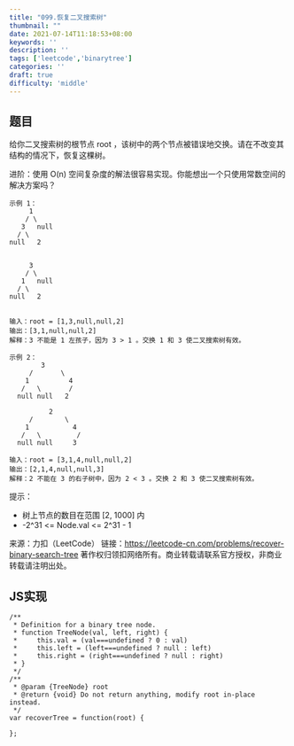 ```yaml
---
title: "099.恢复二叉搜索树"
thumbnail: ""
date: 2021-07-14T11:18:53+08:00
keywords: ''
description: ''
tags: ['leetcode','binarytree']
categories: ''
draft: true
difficulty: 'middle'
---
```


## 题目

给你二叉搜索树的根节点 root ，该树中的两个节点被错误地交换。请在不改变其结构的情况下，恢复这棵树。

进阶：使用 O(n) 空间复杂度的解法很容易实现。你能想出一个只使用常数空间的解决方案吗？

```
示例 1：
     1
    / \
   3   null
  / \
null   2  

    
     3
    / \
   1   null
  / \
null   2  


输入：root = [1,3,null,null,2]
输出：[3,1,null,null,2]
解释：3 不能是 1 左孩子，因为 3 > 1 。交换 1 和 3 使二叉搜索树有效。

示例 2：
        3
     /       \
    1          4
   /   \       /
  null null   2

          2
     /        \
    1           4
   /   \         /
  null null     3

输入：root = [3,1,4,null,null,2]
输出：[2,1,4,null,null,3]
解释：2 不能在 3 的右子树中，因为 2 < 3 。交换 2 和 3 使二叉搜索树有效。
```

提示：

- 树上节点的数目在范围 [2, 1000] 内
- -2^31 <= Node.val <= 2^31 - 1

来源：力扣（LeetCode）
链接：https://leetcode-cn.com/problems/recover-binary-search-tree
著作权归领扣网络所有。商业转载请联系官方授权，非商业转载请注明出处。

## JS实现

```
/**
 * Definition for a binary tree node.
 * function TreeNode(val, left, right) {
 *     this.val = (val===undefined ? 0 : val)
 *     this.left = (left===undefined ? null : left)
 *     this.right = (right===undefined ? null : right)
 * }
 */
/**
 * @param {TreeNode} root
 * @return {void} Do not return anything, modify root in-place instead.
 */
var recoverTree = function(root) {

};
```
